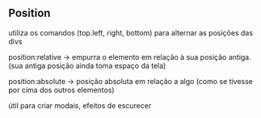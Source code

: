 ## Position

utiliza os comandos (top.left, right, bottom) para alternar as posições das divs

position:relative -> empurra o elemento em relação à sua posição antiga. (sua antiga posição ainda toma espaço da tela)

position:absolute -> posição absoluta em relação a algo (como se tivesse por cima dos outros elementos)

útil para criar modais, efeitos de escurecer 

